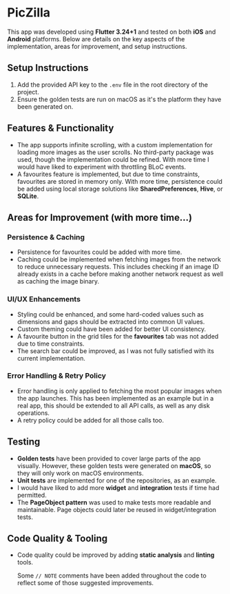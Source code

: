 # PicZilla

This app was developed using **Flutter 3.24+1** and tested on both **iOS** and
**Android** platforms. Below are details on the key aspects of the
implementation, areas for improvement, and setup instructions.

## Setup Instructions

1. Add the provided API key to the `.env` file in the root directory of the
   project.
2. Ensure the golden tests are run on macOS as it's the platform they have been
   generated on.

## Features & Functionality

- The app supports infinite scrolling, with a custom implementation for loading
  more images as the user scrolls. No third-party package was used, though the
  implementation could be refined. With more time I would have liked to
  experiment with throttling BLoC events.
- A favourites feature is implemented, but due to time constraints, favourites
  are stored in memory only. With more time, persistence could be added using
  local storage solutions like **SharedPreferences**, **Hive**, or **SQLite**.

## Areas for Improvement (with more time...)

### Persistence & Caching

- Persistence for favourites could be added with more time.
- Caching could be implemented when fetching images from the network to reduce
  unnecessary requests. This includes checking if an image ID already exists in
  a cache before making another network request as well as caching the image
  binary.

### UI/UX Enhancements

- Styling could be enhanced, and some hard-coded values such as dimensions and
  gaps should be extracted into common UI values.
- Custom theming could have been added for better UI consistency.
- A favourite button in the grid tiles for the **favourites** tab was not added
  due to time constraints.
- The search bar could be improved, as I was not fully satisfied with its
  current implementation.

### Error Handling & Retry Policy

- Error handling is only applied to fetching the most popular images when the
  app launches. This has been implemented as an example but in a real app, this
  should be extended to all API calls, as well as any disk operations.
- A retry policy could be added for all those calls too.

## Testing

- **Golden tests** have been provided to cover large parts of the app visually.
  However, these golden tests were generated on **macOS**, so they will only
  work on macOS environments.
- **Unit tests** are implemented for one of the repositories, as an example.
- I would have liked to add more **widget** and **integration** tests if time
  had permitted.
- The **PageObject pattern** was used to make tests more readable and
  maintainable. Page objects could later be reused in widget/integration tests.

## Code Quality & Tooling

- Code quality could be improved by adding **static analysis** and **linting**
  tools.

  Some `// NOTE` comments have been added throughout the code to reflect some of
  those suggested improvements.
